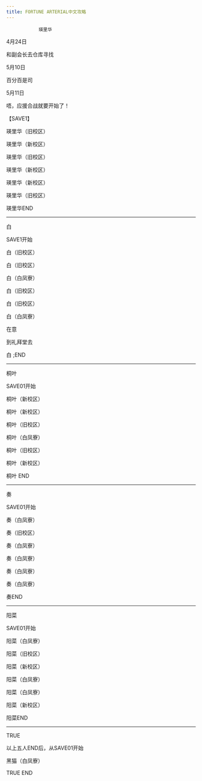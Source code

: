 ```yaml
---
title: FORTUNE ARTERIAL中文攻略
---
```


                瑛里华



4月24日

和副会长去仓库寻找

5月10日

百分百是司

5月11日

唔，应援合战就要开始了！

【SAVE1】

瑛里华（旧校区）

瑛里华（新校区）

瑛里华（旧校区）

瑛里华（新校区）

瑛里华（新校区）

瑛里华（旧校区）



瑛里华END

----------------------------------------------------------------------



白



SAVE1开始



白（旧校区）

白（旧校区）

白（白凤寮）

白（旧校区）

白（旧校区）

白（白凤寮）

在意

到礼拜堂去



白  ;END

----------------------------------------------------------------------



桐叶



SAVE01开始



桐叶（新校区）

桐叶（新校区）

桐叶（旧校区）

桐叶（白凤寮）

桐叶（旧校区）

桐叶（新校区）



桐叶 END

----------------------------------------------------------------------



奏



SAVE01开始



奏（白凤寮）

奏（旧校区）

奏（白凤寮）

奏（白凤寮）

奏（白凤寮）

奏（白凤寮）



奏END

----------------------------------------------------------------------



阳菜



SAVE01开始



阳菜（白凤寮）

阳菜（旧校区）

阳菜（新校区）

阳菜（白凤寮）

阳菜（白凤寮）

阳菜（新校区）



阳菜END

----------------------------------------------------------------------



TRUE



以上五人END后，从SAVE01开始



黑猫（白凤寮）



TRUE END


              
